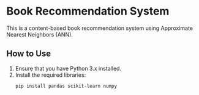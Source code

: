 # Book Recommendation System

This is a content-based book recommendation system using Approximate Nearest Neighbors (ANN).

## How to Use
1. Ensure that you have Python 3.x installed.
2. Install the required libraries:
   ```bash
   pip install pandas scikit-learn numpy
